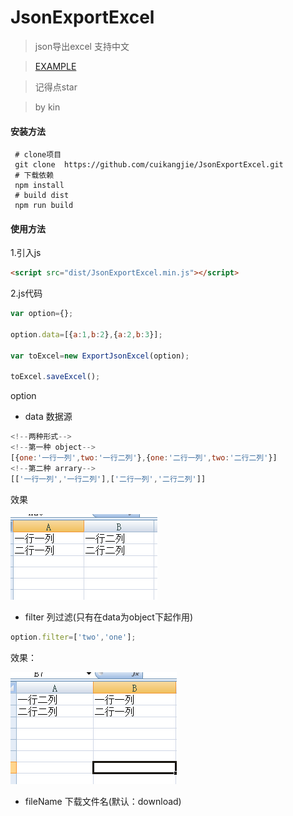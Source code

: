 # JsonExportExcel

> json导出excel 支持中文

> [EXAMPLE](../example/index.html)

> 记得点star

> by kin

#### 安装方法
```shell
 # clone项目
 git clone  https://github.com/cuikangjie/JsonExportExcel.git
 # 下载依赖
 npm install
 # build dist
 npm run build

```

#### 使用方法

1.引入js

```html
<script src="dist/JsonExportExcel.min.js"></script>
```

2.js代码

```javascript  
var option={};   

option.data=[{a:1,b:2},{a:2,b:3}];   

var toExcel=new ExportJsonExcel(option);   

toExcel.saveExcel();
```

option

* data 数据源

```javascript
<!--两种形式-->
<!--第一种 object-->
[{one:'一行一列',two:'一行二列'},{one:'二行一列',two:'二行二列'}]
<!--第二种 arrary-->
[['一行一列','一行二列'],['二行一列','二行二列']]
```
效果

![Paste_Image.png](img/data.png)


* filter 列过滤(只有在data为object下起作用)

```javascript
option.filter=['two','one'];

```
效果：


![Paste_Image.png](img/filter.png)


* fileName 下载文件名(默认：download)
